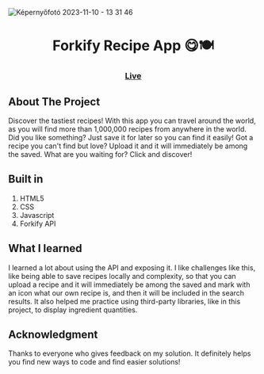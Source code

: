 ![Képernyőfotó 2023-11-10 - 13 31 46](https://github.com/kokenydaniel/forkify/assets/129154129/17a30ea5-b02f-4a97-9639-8ee644e0d5d8)

<h1 align="center">Forkify Recipe App 😋🍽️</h1>

### <h3 align="center"> [Live](https://forkify-daniel-kokeny.netlify.app)</h3>

## About The Project

Discover the tastiest recipes! With this app you can travel around the world, as you will find more than 1,000,000 recipes from anywhere in the world. Did you like something? Just save it for later so you can find it easily! Got a recipe you can't find but love? Upload it and it will immediately be among the saved. What are you waiting for? Click and discover!

## Built in

1. HTML5
2. CSS
3. Javascript
4. Forkify API

## What I learned

I learned a lot about using the API and exposing it. I like challenges like this, like being able to save recipes locally and complexity, so that you can upload a recipe and it will immediately be among the saved and mark with an icon what our own recipe is, and then it will be included in the search results.
It also helped me practice using third-party libraries, like in this project, to display ingredient quantities.

## Acknowledgment

Thanks to everyone who gives feedback on my solution. It definitely helps you find new ways to code and find easier solutions!
